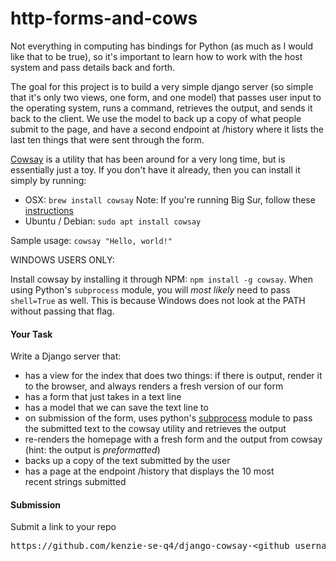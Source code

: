 # http-forms-and-cows
Not everything in computing has bindings for Python (as much as I would like that to be true), so it's important to learn how to work with the host system and pass details back and forth.

The goal for this project is to build a very simple django server (so simple that it's only two views, one form, and one model) that passes user input to the operating system, runs a command, retrieves the output, and sends it back to the client. We use the model to back up a copy of what people submit to the page, and have a second endpoint at /history where it lists the last ten things that were sent through the form.

[Cowsay](https://en.wikipedia.org/wiki/Cowsay) is a utility that has been around for a very long time, but is essentially just a toy. If you don't have it already, then you can install it simply by running:

*   OSX: `brew install cowsay` Note: If you're running Big Sur, follow these [instructions](http://macappstore.org/cowsay/) 
*   Ubuntu / Debian: `sudo apt install cowsay`

Sample usage: `cowsay "Hello, world!"`

WINDOWS USERS ONLY:

Install cowsay by installing it through NPM: `npm install -g cowsay`. When using Python's `subprocess` module, you will _most likely_ need to pass `shell=True` as well. This is because Windows does not look at the PATH without passing that flag.

#### **Your Task**

Write a Django server that:

*   has a view for the index that does two things: if there is output, render it to the browser, and always renders a fresh version of our form
*   has a form that just takes in a text line
*   has a model that we can save the text line to
*   on submission of the form, uses python's [subprocess](https://docs.python.org/3/library/subprocess.html) module to pass the submitted text to the cowsay utility and retrieves the output
*   re-renders the homepage with a fresh form and the output from cowsay (hint: the output is _preformatted_)
*   backs up a copy of the text submitted by the user
*   has a page at the endpoint /history that displays the 10 most recent strings submitted

#### **Submission**

Submit a link to your repo

<pre>https://github.com/kenzie-se-q4/django-cowsay-&ltgithub_username&gt</pre>
